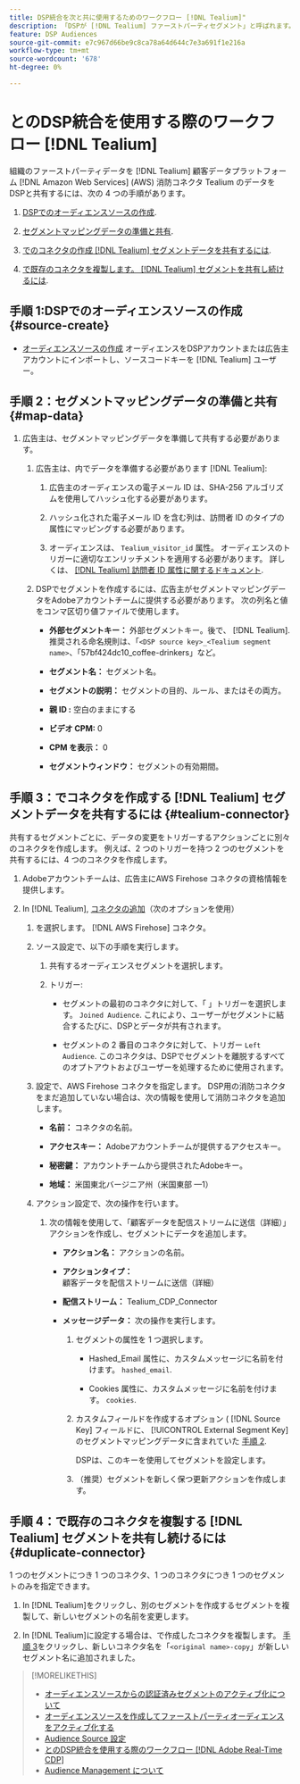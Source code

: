 ```yaml
---
title: DSP統合を次と共に使用するためのワークフロー [!DNL Tealium]"
description: 「DSPが [!DNL Tealium] ファーストパーティセグメント」と呼ばれます。
feature: DSP Audiences
source-git-commit: e7c967d66be9c8ca78a64d644c7e3a691f1e216a
workflow-type: tm+mt
source-wordcount: '678'
ht-degree: 0%

---
```


# とのDSP統合を使用する際のワークフロー [!DNL Tealium]

組織のファーストパーティデータを [!DNL Tealium] 顧客データプラットフォーム [!DNL Amazon Web Services] (AWS) 消防コネクタ Tealium のデータをDSPと共有するには、次の 4 つの手順があります。

1. [DSPでのオーディエンスソースの作成](#source-create).

1. [セグメントマッピングデータの準備と共有](#map-data).

1. [でのコネクタの作成 [!DNL Tealium] セグメントデータを共有するには](#tealium-connector).

1. [で既存のコネクタを複製します。 [!DNL Tealium] セグメントを共有し続けるには](#duplicate-connector).

## 手順 1:DSPでのオーディエンスソースの作成 {#source-create}

* [オーディエンスソースの作成](source-create.md) オーディエンスをDSPアカウントまたは広告主アカウントにインポートし、ソースコードキーを [!DNL Tealium] ユーザー。

## 手順 2：セグメントマッピングデータの準備と共有 {#map-data}

1. 広告主は、セグメントマッピングデータを準備して共有する必要があります。

   1. 広告主は、内でデータを準備する必要があります [!DNL Tealium]:

      1. 広告主のオーディエンスの電子メール ID は、SHA-256 アルゴリズムを使用してハッシュ化する必要があります。

      1. ハッシュ化された電子メール ID を含む列は、訪問者 ID のタイプの属性にマッピングする必要があります。

      1. オーディエンスは、 `Tealium_visitor_id` 属性。 オーディエンスのトリガーに適切なエンリッチメントを適用する必要があります。 詳しくは、 [[!DNL Tealium] 訪問者 ID 属性に関するドキュメント](https://docs.tealium.com/server-side/visitor-stitching/visitor-id-attribute/).

   1. DSPでセグメントを作成するには、広告主がセグメントマッピングデータをAdobeアカウントチームに提供する必要があります。 次の列名と値をコンマ区切り値ファイルで使用します。

      * **外部セグメントキー：** 外部セグメントキー。後で、 [!DNL Tealium]. 推奨される命名規則は、「`<DSP source key>_<Tealium segment name>`、「57bf424dc10_coffee-drinkers」など。

      * **セグメント名：** セグメント名。

      * **セグメントの説明：** セグメントの目的、ルール、またはその両方。

      * **親 ID :** 空白のままにする

      * **ビデオ CPM:** 0

      * **CPM を表示：** 0

      * **セグメントウィンドウ：** セグメントの有効期間。

## 手順 3：でコネクタを作成する [!DNL Tealium] セグメントデータを共有するには {#tealium-connector}

共有するセグメントごとに、データの変更をトリガーするアクションごとに別々のコネクタを作成します。 例えば、2 つのトリガーを持つ 2 つのセグメントを共有するには、4 つのコネクタを作成します。

1. Adobeアカウントチームは、広告主にAWS Firehose コネクタの資格情報を提供します。

1. In [!DNL Tealium], [コネクタの追加](https://docs.tealium.com/server-side/connectors/add/)（次のオプションを使用）

   1. を選択します。 [!DNL AWS Firehose] コネクタ。

   1. ソース設定で、以下の手順を実行します。

      1. 共有するオーディエンスセグメントを選択します。

      1. トリガー:

         * セグメントの最初のコネクタに対して、「 」トリガーを選択します。 `Joined Audience`. これにより、ユーザーがセグメントに結合するたびに、DSPとデータが共有されます。

         * セグメントの 2 番目のコネクタに対して、トリガー `Left Audience`. このコネクタは、DSPでセグメントを離脱するすべてのオプトアウトおよびユーザーを処理するために使用されます。

   1. 設定で、AWS Firehose コネクタを指定します。 DSP用の消防コネクタをまだ追加していない場合は、次の情報を使用して消防コネクタを追加します。

      * **名前：** コネクタの名前。

      * **アクセスキー：** Adobeアカウントチームが提供するアクセスキー。

      * **秘密鍵：** アカウントチームから提供されたAdobeキー。

      * **地域：** 米国東北バージニア州（米国東部 —1）

   1. アクション設定で、次の操作を行います。

      1. 次の情報を使用して、「顧客データを配信ストリームに送信（詳細）」アクションを作成し、セグメントにデータを追加します。

         * **アクション名：** アクションの名前。

         * **アクションタイプ：** 顧客データを配信ストリームに送信（詳細）

         * **配信ストリーム：** Tealium_CDP_Connector

         * **メッセージデータ：**  次の操作を実行します。

            1. セグメントの属性を 1 つ選択します。

               * Hashed_Email 属性に、カスタムメッセージに名前を付けます。 `hashed_email`.

               * Cookies 属性に、カスタムメッセージに名前を付けます。 `cookies`.

            1. カスタムフィールドを作成するオプション ( [!DNL Source Key] フィールドに、 [!UICONTROL External Segment Key] のセグメントマッピングデータに含まれていた [手順 2](#map-data).

               DSPは、このキーを使用してセグメントを設定します。

            1. （推奨）セグメントを新しく保つ更新アクションを作成します。

## 手順 4：で既存のコネクタを複製する [!DNL Tealium] セグメントを共有し続けるには {#duplicate-connector}

1 つのセグメントにつき 1 つのコネクタ、1 つのコネクタにつき 1 つのセグメントのみを指定できます。

1. In [!DNL Tealium]をクリックし、別のセグメントを作成するセグメントを複製して、新しいセグメントの名前を変更します。

1. In [!DNL Tealium]に設定する場合は、で作成したコネクタを複製します。 [手順 3](#tealium-connector)をクリックし、新しいコネクタ名を「`<original name>-copy`」が新しいセグメント名に追加されました。

>[!MORELIKETHIS]
>
>* [オーディエンスソースからの認証済みセグメントのアクティブ化について](/help/dsp/audiences/sources/source-about.md)
>* [オーディエンスソースを作成してファーストパーティオーディエンスをアクティブ化する](source-create.md)
>* [Audience Source 設定](source-settings.md)
>* [とのDSP統合を使用する際のワークフロー [!DNL Adobe Real-Time CDP]](/help/dsp/audiences/sources/source-adobe-rtcdp.md)
>* [Audience Management について](/help/dsp/audiences/audience-about.md)
